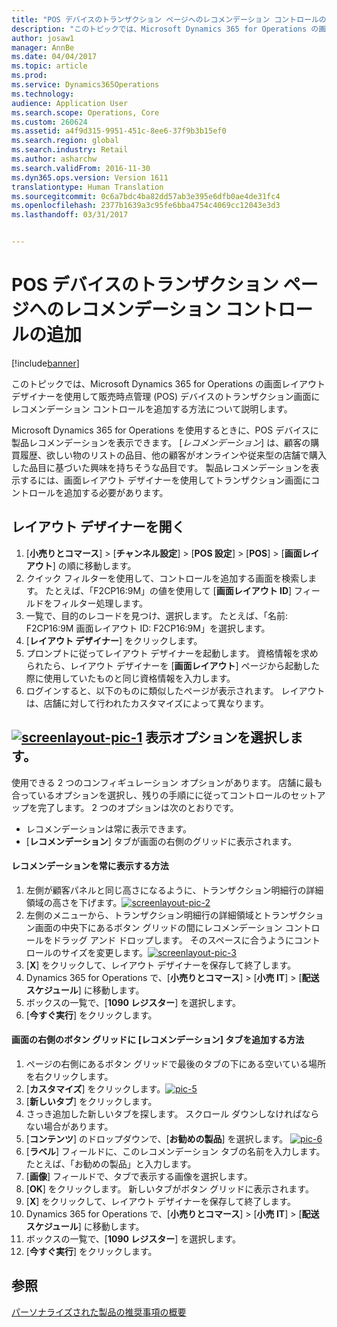 ```yaml
---
title: "POS デバイスのトランザクション ページへのレコメンデーション コントロールの追加"
description: "このトピックでは、Microsoft Dynamics 365 for Operations の画面レイアウト デザイナーを使用して販売時点管理 (POS) デバイスのトランザクション画面にレコメンデーション コントロールを追加する方法について説明します。"
author: josaw1
manager: AnnBe
ms.date: 04/04/2017
ms.topic: article
ms.prod: 
ms.service: Dynamics365Operations
ms.technology: 
audience: Application User
ms.search.scope: Operations, Core
ms.custom: 260624
ms.assetid: a4f9d315-9951-451c-8ee6-37f9b3b15ef0
ms.search.region: global
ms.search.industry: Retail
ms.author: asharchw
ms.search.validFrom: 2016-11-30
ms.dyn365.ops.version: Version 1611
translationtype: Human Translation
ms.sourcegitcommit: 0c6a7bdc4ba82dd57ab3e395e6dfb0ae4de31fc4
ms.openlocfilehash: 2377b1639a3c95fe6bba4754c4069cc12043e3d3
ms.lasthandoff: 03/31/2017


---
```


# <a name="add-a-recommendations-control-to-the-transaction-page-on-a-pos-device"></a>POS デバイスのトランザクション ページへのレコメンデーション コントロールの追加

[!include[banner](includes/banner.md)]


このトピックでは、Microsoft Dynamics 365 for Operations の画面レイアウト デザイナーを使用して販売時点管理 (POS) デバイスのトランザクション画面にレコメンデーション コントロールを追加する方法について説明します。

Microsoft Dynamics 365 for Operations を使用するときに、POS デバイスに製品レコメンデーションを表示できます。 [*レコメンデーション*] は、顧客の購買履歴、欲しい物のリストの品目、他の顧客がオンラインや従来型の店舗で購入した品目に基づいた興味を持ちそうな品目です。 製品レコメンデーションを表示するには、画面レイアウト デザイナーを使用してトランザクション画面にコントロールを追加する必要があります。

## <a name="open-layout-designer"></a>レイアウト デザイナーを開く
1.  [**小売りとコマース**] &gt; [**チャンネル設定**] &gt; [**POS 設定**] &gt; [**POS**] &gt; [**画面レイアウト**] の順に移動します。
2.  クイック フィルターを使用して、コントロールを追加する画面を検索します。 たとえば、「F2CP16:9M」の値を使用して [**画面レイアウト ID**] フィールドをフィルター処理します。
3.  一覧で、目的のレコードを見つけ、選択します。 たとえば、「名前: F2CP16:9M 画面レイアウト ID: F2CP16:9M」を選択します。
4.  [**レイアウト デザイナー**] をクリックします。
5.  プロンプトに従ってレイアウト デザイナーを起動します。 資格情報を求められたら、レイアウト デザイナーを [**画面レイアウト**] ページから起動した際に使用していたものと同じ資格情報を入力します。
6.  ログインすると、以下のものに類似したページが表示されます。 レイアウトは、店舗に対して行われたカスタマイズによって異なります。

[![screenlayout-pic-1](./media/screenlayout-pic-1.png)](./media/screenlayout-pic-1.png) 表示オプションを選択します。
-----------------------

使用できる 2 つのコンフィギュレーション オプションがあります。 店舗に最も合っているオプションを選択し、残りの手順にに従ってコントロールのセットアップを完了します。 2 つのオプションは次のとおりです。
-   レコメンデーションは常に表示できます。
-   [**レコメンデーション**] タブが画面の右側のグリッドに表示されます。

#### <a name="to-make-recommendations-always-visible"></a>レコメンデーションを常に表示する方法

1.  左側が顧客パネルと同じ高さになるように、トランザクション明細行の詳細領域の高さを下げます。[](./media/pic-2.png)[![screenlayout-pic-2](./media/screenlayout-pic-2.png)](./media/screenlayout-pic-2.png)
2.  左側のメニューから、トランザクション明細行の詳細領域とトランザクション画面の中央下にあるボタン グリッドの間にレコメンデーション コントロールをドラッグ アンド ドロップします。 そのスペースに合うようにコントロールのサイズを変更します。[](./media/pic-3.png)[![screenlayout-pic-3](./media/screenlayout-pic-3.png)](./media/screenlayout-pic-3.png)
3.  [**X**] をクリックして、レイアウト デザイナーを保存して終了します。
4.  Dynamics 365 for Operations で、[**小売りとコマース**] &gt; [**小売 IT**] &gt; [**配送スケジュール**] に移動します。
5.  ボックスの一覧で、[**1090 レジスター**] を選択します。
6.  [**今すぐ実行**] をクリックします。

#### <a name="to-add-a-recommendations-tab-to-the-button-grid-on-the-right-side-of-the-screen"></a>画面の右側のボタン グリッドに [レコメンデーション] タブを追加する方法

1.  ページの右側にあるボタン グリッドで最後のタブの下にある空いている場所を右クリックします。
2.  [**カスタマイズ**] をクリックします。[![pic-5](./media/pic-5.png)](./media/pic-5.png)
3.  [**新しいタブ**] をクリックします。
4.  さっき追加した新しいタブを探します。 スクロール ダウンしなければならない場合があります。
5.  [**コンテンツ**] のドロップダウンで、[**お勧めの製品**] を選択します。 [![pic-6](./media/pic-6.png)](./media/pic-6.png)
6.  [**ラベル**] フィールドに、このレコメンデーション タブの名前を入力します。 たとえば、「お勧めの製品」と入力します。
7.  [**画像**] フィールドで、タブで表示する画像を選択します。
8.  [**OK**] をクリックします。 新しいタブがボタン グリッドに表示されます。
9.  [**X**] をクリックして、レイアウト デザイナーを保存して終了します。
10. Dynamics 365 for Operations で、[**小売りとコマース**] &gt; [**小売 IT**] &gt; [**配送スケジュール**] に移動します。
11. ボックスの一覧で、[**1090 レジスター**] を選択します。
12. [**今すぐ実行**] をクリックします。


<a name="see-also"></a>参照
--------

[パーソナライズされた製品の推奨事項の概要](personalized-product-recommendations.md)




